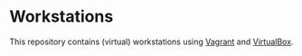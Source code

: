 # Workstations

This repository contains (virtual) workstations using [Vagrant] and [VirtualBox].

[Vagrant]: https://www.vagrantup.com/
[VirtualBox]: https://www.virtualbox.org/

<!--
TODO: timezone
TODO: locale
TODO: desktop clean
TODO: taskbar shortcuts
TODO: explorer options
TOOD: settings stage better name
todo: poshgit
-->
